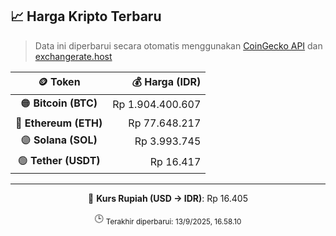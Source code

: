 

<!-- HARGA_KRIPTO -->
## 📈 Harga Kripto Terbaru

> Data ini diperbarui secara otomatis menggunakan [CoinGecko API](https://www.coingecko.com/) dan [exchangerate.host](https://exchangerate.host/)

<div align="center">

| 🪙 Token | 💰 Harga (IDR) |
|:------:|---------------:|
| 🟠 **Bitcoin (BTC)**   | Rp 1.904.400.607 |
| 🔵 **Ethereum (ETH)**  | Rp 77.648.217 |
| 🟣 **Solana (SOL)**    | Rp 3.993.745 |
| 🟢 **Tether (USDT)**   | Rp 16.417 |

---

💱 **Kurs Rupiah (USD → IDR)**: Rp 16.405

🕒 <sub>Terakhir diperbarui: 13/9/2025, 16.58.10</sub>

</div>
<!-- /HARGA_KRIPTO -->